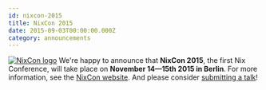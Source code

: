```yaml
---
id: nixcon-2015
title: NixCon 2015 
date: 2015-09-03T00:00:00.000Z
category: announcements
---
```

 [![NixCon logo](https://web.archive.org/web/20180921172104if_/https://d2z6c3c3r6k4bx.cloudfront.net/uploads/event/logo/1005856/banner.png)](https://web.archive.org/web/20200210001459/http://conf.nixos.org/) We're happy to announce that **NixCon 2015**, the first Nix Conference, will take place on **November 14—15th 2015 in Berlin**. For more information, see the [NixCon website](https://web.archive.org/web/20200210001459/http://conf.nixos.org/). And please consider [submitting a talk](http://conf.nixos.org/submit-a-talk.html)!
